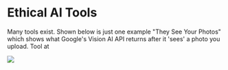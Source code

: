 # Ethical AI Tools

Many tools exist. Shown below is just one example "They See Your Photos" which shows what Google's Vision AI API returns after it 'sees' a photo you upload.
Tool at 

<img src="xxx">

